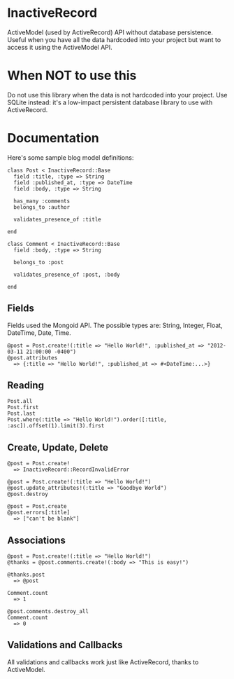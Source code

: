# InactiveRecord

ActiveModel (used by ActiveRecord) API without database persistence. Useful when you have all the data hardcoded into your project but want to access it using the ActiveModel API.

# When NOT to use this

Do not use this library when the data is not hardcoded into your project. Use SQLite instead: it's a low-impact persistent database library to use with ActiveRecord.

# Documentation

Here's some sample blog model definitions:

    class Post < InactiveRecord::Base
      field :title, :type => String
      field :published_at, :type => DateTime
      field :body, :type => String
      
      has_many :comments
      belongs_to :author
      
      validates_presence_of :title
      
    end
    
    class Comment < InactiveRecord::Base
      field :body, :type => String
      
      belongs_to :post
      
      validates_presence_of :post, :body
      
    end
    
## Fields

Fields used the Mongoid API. The possible types are: String, Integer, Float, DateTime, Date, Time.

    @post = Post.create!(:title => "Hello World!", :published_at => "2012-03-11 21:00:00 -0400")
    @post.attributes
      => {:title => "Hello World!", :published_at => #<DateTime:...>}

## Reading
    
    Post.all
    Post.first
    Post.last
    Post.where(:title => "Hello World!").order([:title, :asc]).offset(1).limit(3).first
    
## Create, Update, Delete

    @post = Post.create!
      => InactiveRecord::RecordInvalidError
    
    @post = Post.create!(:title => "Hello World!")
    @post.update_attributes!(:title => "Goodbye World")
    @post.destroy
    
    @post = Post.create
    @post.errors[:title]
      => ["can't be blank"]

## Associations
    
    @post = Post.create!(:title => "Hello World!")
    @thanks = @post.comments.create!(:body => "This is easy!")
    
    @thanks.post
      => @post
    
    Comment.count
      => 1
    
    @post.comments.destroy_all
    Comment.count
      => 0

## Validations and Callbacks

  All validations and callbacks work just like ActiveRecord, thanks to ActiveModel.